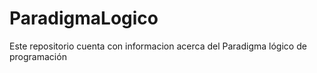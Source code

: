# ParadigmaLogico
Este repositorio cuenta con informacion acerca del Paradigma lógico de programación 
